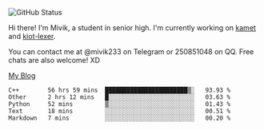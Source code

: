 ![GitHub Status](https://github-readme-stats.vercel.app/api?show_icons=true&username=Mivik)

Hi there! I'm Mivik, a student in senior high. I'm currently working on [kamet](https://github.com/Mivik/kamet) and [kiot-lexer](https://github.com/KiotLand/kiot-lexer).

You can contact me at @mivik233 on Telegram or 250851048 on QQ. Free chats are also welcome! XD

[My Blog](https://mivik.gitee.io)

<!--START_SECTION:waka-->
```text
C++        56 hrs 59 mins  ███████████████████████▒░   93.93 % 
Other      2 hrs 12 mins   █░░░░░░░░░░░░░░░░░░░░░░░░   03.63 % 
Python     52 mins         ▒░░░░░░░░░░░░░░░░░░░░░░░░   01.43 % 
Text       18 mins         ░░░░░░░░░░░░░░░░░░░░░░░░░   00.51 % 
Markdown   7 mins          ░░░░░░░░░░░░░░░░░░░░░░░░░   00.20 % 
```
<!--END_SECTION:waka-->
